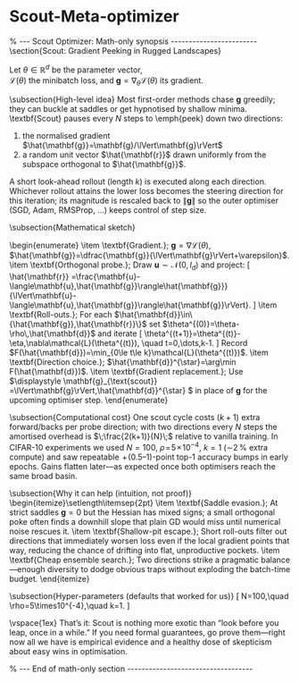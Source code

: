 # Scout-Meta-optimizer
% --- Scout Optimizer: Math-only synopsis ------------------------
\section{Scout: Gradient Peeking in Rugged Landscapes}

Let $\theta\in\mathbb{R}^{d}$ be the parameter vector,  
$\mathcal{L}(\theta)$ the minibatch loss, and
$\mathbf{g}=\nabla_{\theta}\mathcal{L}(\theta)$ its gradient.

\subsection{High-level idea}
Most first-order methods chase $\mathbf{g}$ greedily; they can buckle at
saddles or get hypnotised by shallow minima.  
\textbf{Scout} pauses every $N$ steps to \emph{peek} down two directions:

1.  the normalised gradient $\hat{\mathbf{g}}=\mathbf{g}/\lVert\mathbf{g}\rVert$  
2.  a random unit vector $\hat{\mathbf{r}}$ drawn uniformly from the
    subspace orthogonal to $\hat{\mathbf{g}}$.

A short look-ahead rollout (length $k$) is executed along each direction.
Whichever rollout attains the lower loss becomes the steering direction for
this iteration; its magnitude is rescaled back to $\lVert\mathbf{g}\rVert$ so
the outer optimiser (SGD, Adam, RMSProp, …) keeps control of step size.

\subsection{Mathematical sketch}

\begin{enumerate}
\item \textbf{Gradient.}\;
      $\mathbf{g}=\nabla\mathcal{L}(\theta)$,
      $\hat{\mathbf{g}}=\dfrac{\mathbf{g}}{\lVert\mathbf{g}\rVert+\varepsilon}$.
\item \textbf{Orthogonal probe.}\;
      Draw $\mathbf{u}\sim\mathcal{N}(0,I_{d})$ and project:
      \[
        \hat{\mathbf{r}}
        =\frac{\mathbf{u}-\langle\mathbf{u},\hat{\mathbf{g}}\rangle\hat{\mathbf{g}}}
               {\lVert\mathbf{u}-\langle\mathbf{u},\hat{\mathbf{g}}\rangle\hat{\mathbf{g}}\rVert}.
      \]
\item \textbf{Roll-outs.}\;
      For each $\hat{\mathbf{d}}\in\{\hat{\mathbf{g}},\hat{\mathbf{r}}\}$ set
      $\theta^{(0)}=\theta-\rho\,\hat{\mathbf{d}}$ and iterate
      \[
        \theta^{(t+1)}=\theta^{(t)}-\eta\,\nabla\mathcal{L}(\theta^{(t)}),
        \quad t=0,\dots,k-1.
      \]
      Record $F(\hat{\mathbf{d}})=\min_{0\le t\le k}\mathcal{L}(\theta^{(t)})$.
\item \textbf{Direction choice.}\;
      $\hat{\mathbf{d}}^{\star}=\arg\min F(\hat{\mathbf{d}})$.
\item \textbf{Gradient replacement.}\;
      Use
      $\displaystyle
        \mathbf{g}_{\text{scout}}
        =\lVert\mathbf{g}\rVert\,\hat{\mathbf{d}}^{\star}
      $
      in place of $\mathbf{g}$ for the upcoming optimiser step.
\end{enumerate}

\subsection{Computational cost}
One scout cycle costs $(k+1)$ extra forward/backs per probe direction; with two
directions every $N$ steps the amortised overhead is
$\;\frac{2(k+1)}{N}\;$ relative to vanilla training.  In CIFAR-10 experiments
we used $N{=}100$, $\rho\!=\!5\!\times\!10^{-4}$, $k{=}1$
($\sim$2 % extra compute) and saw repeatable $\!+\!(0.5$–$1)$-point top-1
accuracy bumps in early epochs.  Gains flatten later—as expected once both
optimisers reach the same broad basin.

\subsection{Why it can help (intuition, not proof)}
\begin{itemize}\setlength\itemsep{2pt}
  \item \textbf{Saddle evasion.}\; At strict saddles $\mathbf{g}=0$ but the
        Hessian has mixed signs; a small orthogonal poke often finds a downhill
        slope that plain GD would miss until numerical noise rescues it.
  \item \textbf{Shallow-pit escape.}\; Short roll-outs filter out directions
        that immediately worsen loss even if the local gradient points that
        way, reducing the chance of drifting into flat, unproductive pockets.
  \item \textbf{Cheap ensemble search.}\; Two directions strike a pragmatic
        balance—enough diversity to dodge obvious traps without exploding the
        batch-time budget.
\end{itemize}

\subsection{Hyper-parameters (defaults that worked for us)}
\[
N=100,\quad \rho=5\times10^{-4},\quad k=1.
\]

\vspace{1ex}
That’s it: Scout is nothing more exotic than “look before you leap, once in a
while.”  If you need formal guarantees, go prove them—right now all we have is
empirical evidence and a healthy dose of skepticism about easy wins in
optimisation.

% --- End of math-only section -----------------------------------

